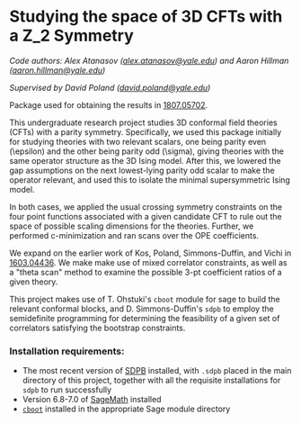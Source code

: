 # Studying the space of 3D CFTs with a Z_2 Symmetry

*Code authors: Alex Atanasov (alex.atanasov@yale.edu) and Aaron Hillman (aaron.hillman@yale.edu)* 

*Supervised by David Poland (david.poland@yale.edu)*

Package used for obtaining the results in [1807.05702](https://arxiv.org/abs/1807.05702).

This undergraduate research project studies 3D conformal field theories (CFTs) with a parity symmetry. Specifically, we used this package initially for studying theories with two relevant scalars, one being parity even (\epsilon) and the other being parity odd (\sigma), giving theories with the same operator structure as the 3D Ising model. After this, we lowered the gap assumptions on the next lowest-lying parity odd scalar to make the operator relevant, and used this to isolate the minimal supersymmetric Ising model.

 In both cases, we applied the usual crossing symmetry constraints on the four point functions associated with a given candidate CFT to rule out the space of possible scaling dimensions for the theories. Further, we performed c-minimization and ran scans over the OPE coefficients.

We expand on the earlier work of Kos, Poland, Simmons-Duffin, and Vichi in [1603.04436](https://arxiv.org/abs/1603.04436). We make make use of mixed correlator constraints, as well as a "theta scan" method to examine the possible 3-pt coefficient ratios of a given theory. 

This project makes use of T. Ohstuki's `cboot` module for sage to build the relevant conformal blocks, and D. Simmons-Duffin's `sdpb` to employ the semidefinite programming for determining the feasibility of a given set of correlators satisfying the bootstrap constraints. 

### Installation requirements: 

* The most recent version of [SDPB](https://github.com/davidsd/sdpb) 
installed, with `.sdpb` placed
in the main directory of this project, together with all the
requisite installations for `sdpb` to run successfully
* Version 6.8-7.0 of [SageMath](http://www.sagemath.org/) installed
* [`cboot`](https://github.com/tohtsky/cboot) installed in the
 appropriate Sage module directory
